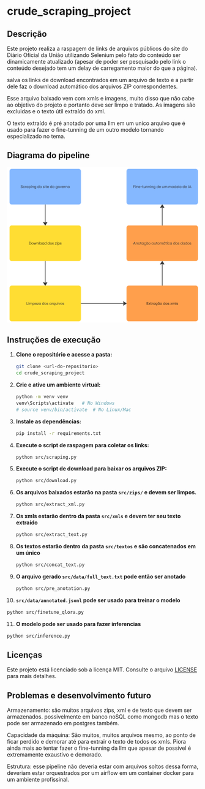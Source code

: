 # crude_scraping_project

## Descrição

Este projeto realiza a raspagem de links de arquivos públicos do site do Diário Oficial da União utilizando Selenium pelo fato do conteúdo ser dinamicamente atualizado (apesar de poder ser pesquisado pelo link o conteúdo desejado tem um delay de carregamento maior do que a página).

salva os links de download encontrados em um arquivo de texto e a partir dele faz o download automático dos arquivos ZIP correspondentes.

Esse arquivo baixado vem com xmls e imagens, muito disso que não cabe ao objetivo do projeto e portanto deve ser limpo e tratado. As imagens são excluidas e o texto útil extraído do xml.

O texto extraído é pré anotado por uma llm em um unico arquivo que é usado para fazer o fine-tunning de um outro modelo tornando especializado no tema.

## Diagrama do pipeline

![Fluxo do projeto](docs/image.png)

## Instruções de execução

1. **Clone o repositório e acesse a pasta:**

   ```sh
   git clone <url-do-repositorio>
   cd crude_scraping_project
   ```

2. **Crie e ative um ambiente virtual:**

   ```sh
   python -m venv venv
   venv\Scripts\activate   # No Windows
   # source venv/bin/activate  # No Linux/Mac
   ```

3. **Instale as dependências:**

   ```sh
   pip install -r requirements.txt
   ```

4. **Execute o script de raspagem para coletar os links:**

   ```sh
   python src/scraping.py
   ```

5. **Execute o script de download para baixar os arquivos ZIP:**

   ```sh
   python src/download.py
   ```

6. **Os arquivos baixados estarão na pasta `src/zips/` e devem ser limpos.**

   ```sh
   python src/extract_xml.py
   ```

7. **Os xmls estarão dentro da pasta `src/xmls` e devem ter seu texto extraído**

   ```sh
   python src/extract_text.py
   ```

8. **Os textos estarão dentro da pasta `src/textos` e são concatenados em um único**

   ```sh
   python src/concat_text.py
   ```

9. **O arquivo gerado `src/data/full_text.txt` pode então ser anotado**

   ```sh
   python src/pre_anotation.py
   ```

10. **`src/data/annotated.jsonl` pode ser usado para treinar o modelo**

   ```sh
   python src/finetune_qlora.py
   ```

11. **O modelo pode ser usado para fazer inferencias**

   ```sh
   python src/inference.py
   ```

## Licenças

Este projeto está licenciado sob a licença MIT. Consulte o arquivo [LICENSE](docs/LICENSE) para mais detalhes.

## Problemas e desenvolvimento futuro

Armazenamento: são muitos arquivos zips, xml e de texto que devem ser armazenados. possivelmente em banco noSQL como mongodb mas o texto pode ser armazenado em postgres também.

Capacidade da máquina: São muitos, muitos arquivos mesmo, ao ponto de ficar perdido e demorar até para extrair o texto de todos os xmls. Piora ainda mais ao tentar fazer o fine-tunning da llm que apesar de possivel é extremamente exaustivo e demorado.

Estrutura: esse pipeline não deveria estar com arquivos soltos dessa forma, deveriam estar orquestrados por um airflow em um container docker para um ambiente profissinal.

